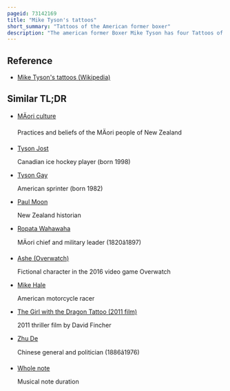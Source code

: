 ```yaml
---
pageid: 73142169
title: "Mike Tyson's tattoos"
short_summary: "Tattoos of the American former boxer"
description: "The american former Boxer Mike Tyson has four Tattoos of Note. Three—at least two of them prison tattoos—are portraits of men he respects: tennis player Arthur Ashe, Marxist revolutionary Che Guevara, and Chinese communist leader Mao Zedong. The fourth, a Face Tattoo influenced by the Māori Style Tā Moko, was designed and inked by S. Victor Whitmill in 2003. Tyson associates it with the Māori being Warriors and has called it his 'warrior Tattoo', a Name that has also been used in the News Media."
---
```


## Reference

- [Mike Tyson's tattoos (Wikipedia)](https://en.wikipedia.org/?curid=73142169)

## Similar TL;DR

- [MÄori culture](/tldr/en/maori-culture)

  Practices and beliefs of the MÄori people of New Zealand

- [Tyson Jost](/tldr/en/tyson-jost)

  Canadian ice hockey player (born 1998)

- [Tyson Gay](/tldr/en/tyson-gay)

  American sprinter (born 1982)

- [Paul Moon](/tldr/en/paul-moon)

  New Zealand historian

- [Ropata Wahawaha](/tldr/en/ropata-wahawaha)

  MÄori chief and military leader (1820â1897)

- [Ashe (Overwatch)](/tldr/en/ashe-overwatch)

  Fictional character in the 2016 video game Overwatch

- [Mike Hale](/tldr/en/mike-hale)

  American motorcycle racer

- [The Girl with the Dragon Tattoo (2011 film)](/tldr/en/the-girl-with-the-dragon-tattoo-2011-film)

  2011 thriller film by David Fincher

- [Zhu De](/tldr/en/zhu-de)

  Chinese general and politician (1886â1976)

- [Whole note](/tldr/en/whole-note)

  Musical note duration
